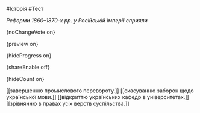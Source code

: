 #Історія #Тест

*Реформи 1860–1870-х рр. у Російській імперії сприяли*

{noChangeVote on}

{preview on}

{hideProgress on}

{shareEnable off}

{hideCount on}

[[завершенню промислового перевороту.]]
[[скасуванню заборон щодо української мови.]]
[[відкриттю українських кафедр в університетах.]]
[[зрівнянню в правах усіх верств суспільства.]]
